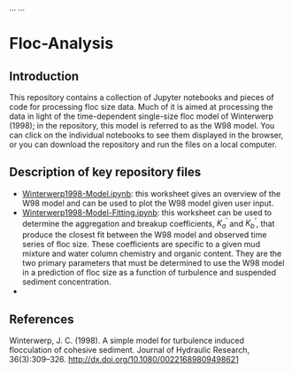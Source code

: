 <head>
...
    <script type="text/javascript"
            src="http://cdn.mathjax.org/mathjax/latest/MathJax.js?config=TeX-AMS-MML_HTMLorMML">
    </script>
...
</head>

# Floc-Analysis

## Introduction
This repository contains a collection of Jupyter notebooks and pieces of code for processing floc size data. Much of it is aimed at processing the data in light of the time-dependent single-size floc model of Winterwerp (1998); in the repository, this model is referred to as the W98 model. You can click on the individual notebooks to see them displayed in the browser, or you can download the repository and run the files on a local computer.

## Description of key repository files
- [Winterwerp1998-Model.ipynb][1]: this worksheet gives an overview of the W98 model and can be used to plot the W98 model given user input.
- [Winterwerp1998-Model-Fitting.ipynb][2]: this worksheet can be used to determine the aggregation and breakup coefficients, $K_{a}^{'}$ and $K_{b}^{‘}$, that produce the closest fit between the W98 model and observed time series of floc size. These coefficients are specific to a given mud mixture and water column chemistry and organic content. They are the two primary parameters that must be determined to use the W98 model in a prediction of floc size as a function of turbulence and suspended sediment concentration.
-
## References
Winterwerp, J. C. (1998). A simple model for turbulence induced flocculation of cohesive sediment. Journal of Hydraulic Research, 36(3):309–326. http://dx.doi.org/10.1080/00221689809498621

[1]:	https://github.com/FlocData/Floc-Analysis/blob/master/Winterwerp1998-Model.ipynb
[2]:	https://github.com/FlocData/Floc-Analysis/blob/master/Winterwerp1998-Model-Fitting.ipynb
